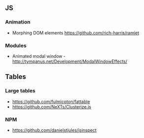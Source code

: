 

## JS

### Animation

* Morphing DOM elements https://github.com/rich-harris/ramjet


### Modules
- Animated modal window - http://tympanus.net/Development/ModalWindowEffects/

## Tables

### Large tables

* https://github.com/fulmicoton/fattable
* https://github.com/NeXTs/Clusterize.js


### NPM

* https://github.com/danielstjules/jsinspect
